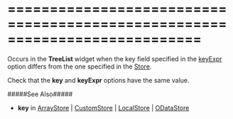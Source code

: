 <!--**
/*-------------------------------------------
    Auto-generated file. Do not modify.
-------------------------------------------

**-->
===========================================================================
===========================================================================

<!--shortDescription-->
Occurs in the **TreeList** widget when the key field specified in the [keyExpr](/Documentation/ApiReference/UI_Widgets/dxTreeList/Configuration/#keyExpr) option differs from the one specified in the [Store](/Documentation/Guide/Data_Layer/Data_Layer/#Creating_DataSource/What_Are_Stores).
<!--/shortDescription-->

<!--fullDescription-->
Check that the **key** and **keyExpr** options have the same value. 

#####See Also#####
- **key** in [ArrayStore](/Documentation/ApiReference/Data_Layer/ArrayStore/Configuration/#key) | [CustomStore](/Documentation/ApiReference/Data_Layer/CustomStore/Configuration/#key) | [LocalStore](/Documentation/ApiReference/Data_Layer/LocalStore/Configuration/#key) | [ODataStore](/Documentation/ApiReference/Data_Layer/ODataStore/Configuration/#key)
<!--/fullDescription-->